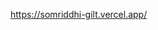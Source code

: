 https://somriddhi-gilt.vercel.app/
















                                                   